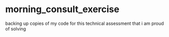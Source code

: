 # morning_consult_exercise
backing up copies of my code for this technical assessment that i am proud of solving

